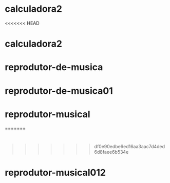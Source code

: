 # calculadora2
<<<<<<< HEAD
# calculadora2
# reprodutor-de-musica
# reprodutor-de-musica01
# reprodutor-musical
=======
#
>>>>>>> df0e90edbe6ed16aa3aac7d4ded6d8faee6b534e
# reprodutor-musical012
